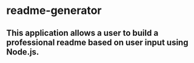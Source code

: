 # readme-generator

## This application allows a user to build a professional readme based on user input using Node.js.

